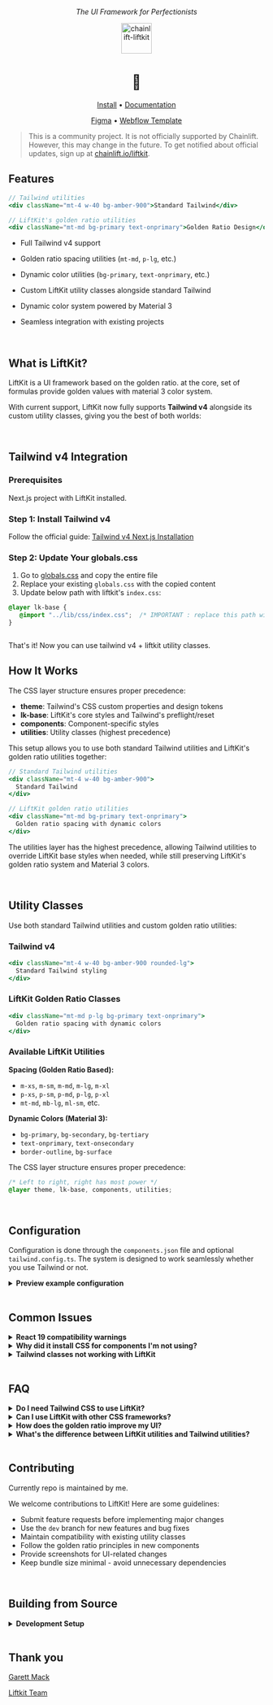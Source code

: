 <!-- markdownlint-disable -->
<div align="center">
<p align="center"><em>The UI Framework for Perfectionists </em></p>

 <a href="https://github.com/chainlift/liftkit">
    <img src="https://cdn.prod.website-files.com/657f62adb6ceeafe578853be/68748d8bdb8b734290a3db92_h-lockup-transparent.svg" height="60em" alt="chainlift-liftkit">
  </a>

<h1 align="center">🎢 </h1> 
<p align="center"><a href="https://www.chainlift.io/liftkit/install">Install</a> • <a href="https://www.chainlift.io/liftkit/get-started">Documentation</a></p>
<p align="center"><a href="https://www.figma.com/community/file/1404856652359938563">Figma</a> • <a href="https://webflow.com/made-in-webflow/website/liftkit">Webflow Template</a></p>
</div>

> This is a community project. It is not officially supported by Chainlift. 
 However, this may change in the future. To get notified about official updates, sign up at [chainlift.io/liftkit](chainlift.io/liftkit). 

## Features

```jsx
// Tailwind utilities
<div className="mt-4 w-40 bg-amber-900">Standard Tailwind</div>

// LiftKit's golden ratio utilities
<div className="mt-md bg-primary text-onprimary">Golden Ratio Design</div>
```

* Full Tailwind v4 support

* Golden ratio spacing utilities (`mt-md`, `p-lg`, etc.)
* Dynamic color utilities (`bg-primary`, `text-onprimary`, etc.)
* Custom LiftKit utility classes alongside standard Tailwind
* Dynamic color system powered by Material 3
* Seamless integration with existing projects



<br>

## What is LiftKit?
LiftKit is a UI framework based on the golden ratio. 
at the core, set of formulas provide golden values with material 3 color system. 


With current support, LiftKit now fully supports **Tailwind v4** alongside its custom utility classes, giving you the best of both worlds:


<br>

## Tailwind v4 Integration

### Prerequisites
 Next.js project with LiftKit installed.

### Step 1: Install Tailwind v4
Follow the official guide: [Tailwind v4 Next.js Installation](https://tailwindcss.com/docs/installation/framework-guides/nextjs)

### Step 2: Update Your globals.css
1. Go to [globals.css](https://github.com/jellydeck/liftkit-tailwind/blob/main/examples/globals.css) and copy the entire file
2. Replace your existing `globals.css` with the copied content
3. Update below path with liftkit's `index.css`:

```css
@layer lk-base {
   @import "../lib/css/index.css";  /* IMPORTANT : replace this path with your liftkit css one */
}



```

That's it! Now you can use tailwind v4 + liftkit utility classes.


## How It Works

The CSS layer structure ensures proper precedence:
- **theme**: Tailwind's CSS custom properties and design tokens
- **lk-base**: LiftKit's core styles and Tailwind's preflight/reset  
- **components**: Component-specific styles
- **utilities**: Utility classes (highest precedence)

This setup allows you to use both standard Tailwind utilities and LiftKit's golden ratio utilities together:

```jsx
// Standard Tailwind utilities
<div className="mt-4 w-40 bg-amber-900">
  Standard Tailwind
</div>

// LiftKit golden ratio utilities  
<div className="mt-md bg-primary text-onprimary">
  Golden ratio spacing with dynamic colors
</div>
```

The utilities layer has the highest precedence, allowing Tailwind utilities to override LiftKit base styles when needed, while still preserving LiftKit's golden ratio system and Material 3 colors.

<br>

## Utility Classes

Use both standard Tailwind utilities and custom golden ratio utilities:

### Tailwind v4
```jsx
<div className="mt-4 w-40 bg-amber-900 rounded-lg">
  Standard Tailwind styling
</div>
```

### LiftKit Golden Ratio Classes
```jsx
<div className="mt-md p-lg bg-primary text-onprimary">
  Golden ratio spacing with dynamic colors
</div>
```

### Available LiftKit Utilities

**Spacing (Golden Ratio Based):**
- `m-xs`, `m-sm`, `m-md`, `m-lg`, `m-xl`
- `p-xs`, `p-sm`, `p-md`, `p-lg`, `p-xl`
- `mt-md`, `mb-lg`, `ml-sm`, etc.

**Dynamic Colors (Material 3):**
- `bg-primary`, `bg-secondary`, `bg-tertiary`
- `text-onprimary`, `text-onsecondary`
- `border-outline`, `bg-surface`

The CSS layer structure ensures proper precedence:
```css
/* Left to right, right has most power */
@layer theme, lk-base, components, utilities;
```

<br>

## Configuration
Configuration is done through the `components.json` file and optional `tailwind.config.ts`. The system is designed to work seamlessly whether you use Tailwind or not.

<details>
<summary><strong>Preview example configuration</strong></summary>
<br>

```json
{
  "$schema": "https://ui.shadcn.com/schema.json",
  "style": "default",
  "rsc": true,
  "tsx": true,
  "tailwind": {
    "config": "tailwind.config.ts",
    "css": "app/globals.css",
    "baseColor": "slate",
    "cssVariables": true
  },
  "aliases": {
    "components": "@/components",
    "utils": "@/lib/utils"
  }
}
```

</details>

<br>

## Common Issues
<details>
<summary><strong>React 19 compatibility warnings</strong></summary>

If you see warnings about React 19 compatibility when installing components, add `--force` to your install command:

```bash
npm run add button --force
```

This is a known issue with the current registry system and doesn't affect functionality.
</details>

<details>
<summary><strong>Why did it install CSS for components I'm not using?</strong></summary>

This is by design to let you experiment freely with different components. Unused styles are automatically removed at build time through tree-shaking.
</details>

<details>
<summary><strong>Tailwind classes not working with LiftKit</strong></summary>

Ensure your CSS layer structure is correct in `globals.css`. The `utilities` layer should come last to have proper precedence over LiftKit base styles.
</details>

<br>

## FAQ
<details>
<summary><strong>Do I need Tailwind CSS to use LiftKit?</strong></summary>
No—LiftKit works independently. However, Tailwind v4 integration provides additional utility classes for enhanced flexibility.
</details>

<details>
<summary><strong>Can I use LiftKit with other CSS frameworks?</strong></summary>
Yes, LiftKit is designed to be framework-agnostic, though it works best with modern CSS-in-JS solutions and PostCSS.
</details>

<details>
<summary><strong>How does the golden ratio improve my UI?</strong></summary>
The golden ratio (1.618) creates naturally pleasing proportions. LiftKit applies this mathematically to spacing, sizing, and color relationships for more harmonious interfaces.
</details>

<details>
<summary><strong>What's the difference between LiftKit utilities and Tailwind utilities?</strong></summary>
LiftKit utilities are based on the golden ratio and Material 3 design principles, while Tailwind utilities use standard linear scales. You can use both together.
</details>

<br>

## Contributing

Currently repo is maintained by me. 

We welcome contributions to LiftKit! Here are some guidelines:

* Submit feature requests before implementing major changes
* Use the `dev` branch for new features and bug fixes
* Maintain compatibility with existing utility classes
* Follow the golden ratio principles in new components
* Provide screenshots for UI-related changes
* Keep bundle size minimal - avoid unnecessary dependencies

<br>

## Building from Source

<details>
<summary><strong>Development Setup</strong></summary>
<br>

Requirements: Node.js >= 16, npm

```bash
# Clone the repository
git clone https://github.com/jellydeck/liftkit-tailwind
cd liftkit-tailwind

# Install dependencies
npm install

# Build the project
npm run build

# Run development server
npm run dev
```

<hr>
</details>

<br>

## Thank you

[Garett Mack](https://github.com/garrett-from-chainlift)

[Liftkit Team](https://github.com/Chainlift/liftkit)
